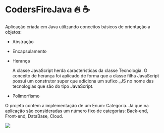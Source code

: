 # CodersFireJava :fire: :coffee:

Aplicação criada em Java utilizando conceitos básicos de orientação a objetos: 

+ Abstração
+ Encapsulamento
+ Herança
  
  <div>
    A classe JavaScript herda características da classe Tecnologia. 
    O conceito de herança foi aplicado de forma que a classe filha JavaScript possui um construtor super que adiciona um sufixo _JS no nome das tecnologias que são do tipo JavaScript.
  </div>
  
+ Polimorfismo



O projeto contem a implementação de um Enum: Categoria. 
Já que na aplicação são consideradas um número fixo de categorias: Back-end, Front-end, DataBase, Cloud.










<div>
  <a href="https://www.linkedin.com/in/rodrigo-silva-186702138">
  <img src="https://img.shields.io/badge/LinkedIn-0077B5?style=for-the-badge&logo=linkedin&logoColor=white"/>
</div>


